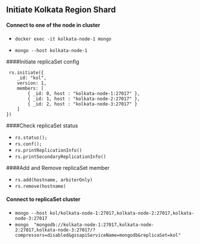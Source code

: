 ## **Initiate Kolkata Region Shard**

#### Connect to one of the node in cluster

- `docker exec -it kolkata-node-1 mongo`

- `mongo --host kolkata-node-1`


####Initiate replicaSet config

```
 rs.initiate({
    _id: "kol",
    version: 1,
    members: [
        { _id: 0, host : "kolkata-node-1:27017" },
        { _id: 1, host : "kolkata-node-2:27017" },
        { _id: 2, host : "kolkata-node-3:27017" }
    ]
})
```

####Check replicaSet status

- `rs.status();`
- `rs.conf();`
- `rs.printReplicationInfo()`
- `rs.printSecondaryReplicationInfo()`

####Add and Remove replicaSet member

- `rs.add(hostname, arbiterOnly)`
- `rs.remove(hostname)`

#### Connect to replicaSet cluster

- `mongo --host kol/kolkata-node-1:27017,kolkata-node-2:27017,kolkata-node-3:27017`
- `mongo  "mongodb://kolkata-node-1:27017,kolkata-node-2:27017,kolkata-node-3:27017/?compressors=disabled&gssapiServiceName=mongodb&replicaSet=kol"`